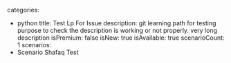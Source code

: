 categories:
  - python
title: Test Lp For Issue
description: git learning path for testing purpose to check the description is working or not properly. very long description
isPremium: false
isNew: true
isAvailable: true
scenarioCount: 1
scenarios: 
  - Scenario Shafaq Test

